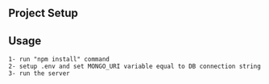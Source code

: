 ## Project Setup

## Usage

```
1- run "npm install" command
2- setup .env and set MONGO_URI variable equal to DB connection string
3- run the server
```
